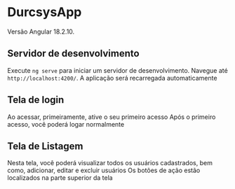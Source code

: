 # DurcsysApp

Versão Angular 18.2.10.

## Servidor de desenvolvimento

Execute `ng serve` para iniciar um servidor de desenvolvimento. Navegue até `http://localhost:4200/`. 
A aplicação será recarregada automaticamente

## Tela de login

Ao acessar, primeiramente, ative o seu primeiro acesso
Após o primeiro acesso, você poderá logar normalmente

## Tela de Listagem

Nesta tela, você poderá visualizar todos os usuários cadastrados, bem como, adicionar, editar e excluir usuários
Os botões de ação estão localizados na parte superior da tela
